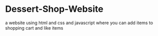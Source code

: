 # Dessert-Shop-Website
a website using html and css and javascript where you can add items to shopping cart and like items
